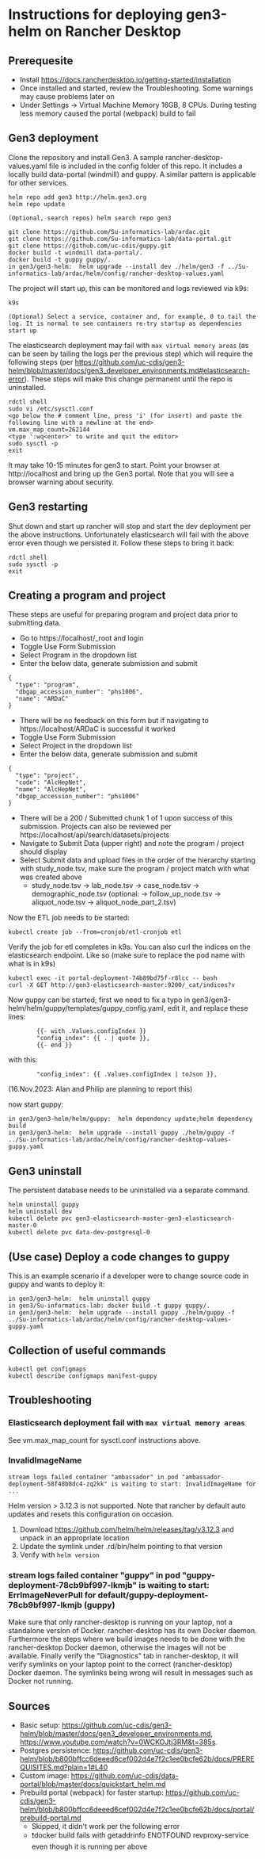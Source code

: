 # Instructions for deploying gen3-helm on Rancher Desktop

## Prerequesite

* Install https://docs.rancherdesktop.io/getting-started/installation
* Once installed and started, review the Troubleshooting. Some warnings may cause problems later on
* Under Settings -> Virtual Machine Memory 16GB, 8 CPUs. During testing less memory caused the portal (webpack) build to fail

## Gen3 deployment
Clone the repository and install Gen3. A sample rancher-desktop-values.yaml file is included in the config folder of
this repo. It includes a locally build data-portal (windmill) and guppy. A similar pattern is applicable for other
services.
```
helm repo add gen3 http://helm.gen3.org
helm repo update

(Optional, search repos) helm search repo gen3

git clone https://github.com/Su-informatics-lab/ardac.git
git clone https://github.com/Su-informatics-lab/data-portal.git
git clone https://github.com/uc-cdis/guppy.git
docker build -t windmill data-portal/.
docker build -t guppy guppy/.
in gen3/gen3-helm:  helm upgrade --install dev ./helm/gen3 -f ../Su-informatics-lab/ardac/helm/config/rancher-desktop-values.yaml
```

The project will start up, this can be monitored and logs reviewed via k9s:
```
k9s

(Optional) Select a service, container and, for example, 0 to tail the log. It is normal to see containers re-try startup as dependencies start up
```

The elasticsearch deployment may fail with `max virtual memory areas` (as can be seen by tailing the logs per the
previous step) which will require the following steps (per
https://github.com/uc-cdis/gen3-helm/blob/master/docs/gen3_developer_environments.md#elasticsearch-error). These
steps will make this change permanent until the repo is uninstalled.
```
rdctl shell
sudo vi /etc/sysctl.conf
<go below the # comment line, press 'i' (for insert) and paste the following line with a newline at the end>
vm.max_map_count=262144
<type ':wq<enter>' to write and quit the editor>
sudo sysctl -p
exit
```

It may take 10-15 minutes for gen3 to start. Point your browser at http://localhost and bring up the Gen3 portal.
Note that you will see a browser warning about security.

## Gen3 restarting
Shut down and start up rancher will stop and start the dev deployment per the above instructions. Unfortunately 
elasticsearch will fail with the above error even though we persisted it. Follow these steps to bring it back:
```
rdctl shell
sudo sysctl -p
exit
```

## Creating a program and project

These steps are useful for preparing program and project data prior to submitting data.

* Go to https://localhost/_root and login
* Toggle Use Form Submission
* Select Program in the dropdown list
* Enter the below data, generate submission and submit
```
{
  "type": "program",
  "dbgap_accession_number": "phs1006",
  "name": "ARDaC"
}
```
* There will be no feedback on this form but if navigating to https://localhost/ARDaC is successful it worked
* Toggle Use Form Submission
* Select Project in the dropdown list
* Enter the below data, generate submission and submit
```
{
  "type": "project",
  "code": "AlcHepNet",
  "name": "AlcHepNet",
  "dbgap_accession_number": "phs1006"
}
```
* There will be a 200 / Submitted chunk 1 of 1 upon success of this submission. Projects can also be reviewed per https://localhost/api/search/datasets/projects
* Navigate to Submit Data (upper right) and note the program / project should display
* Select Submit data and upload files in the order of the hierarchy starting with study_node.tsv, make sure the program / project match with what was created above
  * study_node.tsv -> lab_node.tsv -> case_node.tsv -> demographic_node.tsv (optional: -> follow_up_node.tsv -> aliquot_node.tsv -> aliquot_node_part_2.tsv)

Now the ETL job needs to be started:
```
kubectl create job --from=cronjob/etl-cronjob etl
```

Verify the job for etl completes in k9s. You can also curl the indices on the elasticsearch endpoint. Like so (make sure
to replace the pod name with what is in k9s)

```
kubectl exec -it portal-deployment-74b89bd75f-r8lcc -- bash
curl -X GET http://gen3-elasticsearch-master:9200/_cat/indices?v
```

Now guppy can be started; first we need to fix a typo in gen3/gen3-helm/helm/guppy/templates/guppy_config.yaml, edit it, and replace these lines:

```
        {{- with .Values.configIndex }}
        "config_index": {{ . | quote }},
        {{- end }}
```

with this:

```
        "config_index": {{ .Values.configIndex | toJson }},
```
(16.Nov.2023: Alan and Philip are planning to report this)

now start guppy:

```
in gen3/gen3-helm/helm/guppy:  helm dependency update;helm dependency build
in gen3/gen3-helm:  helm upgrade --install guppy ./helm/guppy -f ../Su-informatics-lab/ardac/helm/config/rancher-desktop-values-guppy.yaml
```

## Gen3 uninstall

The persistent database needs to be uninstalled via a separate command.
```
helm uninstall guppy
helm uninstall dev
kubectl delete pvc gen3-elasticsearch-master-gen3-elasticsearch-master-0
kubectl delete pvc data-dev-postgresql-0
```

## (Use case) Deploy a code changes to guppy

This is an example scenario if a developer were to change source code in guppy and wants to deploy it:
```
in gen3/gen3-helm:  helm uninstall guppy
in gen3/Su-informatics-lab: docker build -t guppy guppy/.
in gen3/gen3-helm:  helm upgrade --install guppy ./helm/guppy -f ../Su-informatics-lab/ardac/helm/config/rancher-desktop-values-guppy.yaml
```

## Collection of useful commands
```
kubectl get configmaps
kubectl describe configmaps manifest-guppy
```

## Troubleshooting

### Elasticsearch deployment fail with `max virtual memory areas`

See vm.max_map_count for sysctl.conf instructions above.

### InvalidImageName

`stream logs failed container "ambassador" in pod "ambassador-deployment-58f48b8dc4-zq2kk" is waiting to start: InvalidImageName for ...`

Helm version > 3.12.3 is not supported. Note that rancher by default auto updates and resets this configuration on occasion.
1. Download https://github.com/helm/helm/releases/tag/v3.12.3 and unpack in an appropriate location
2. Update the symlink under .rd/bin/helm pointing to that version
3. Verify with `helm version`

### stream logs failed container "guppy" in pod "guppy-deployment-78cb9bf997-lkmjb" is waiting to start: ErrImageNeverPull for default/guppy-deployment-78cb9bf997-lkmjb (guppy)

Make sure that only rancher-desktop is running on your laptop, not a standalone version of Docker. rancher-desktop has its
own Docker daemon. Furthermore the steps where we build images needs to be done with the rancher-desktop Docker daemon,
otherwise the images will not be available. Finally verify the "Diagnostics" tab in rancher-desktop, it will verify
symlinks on your laptop point to the correct (rancher-desktop) Docker daemon. The symlinks being wrong will result in
messages such as Docker not running.

## Sources

* Basic setup: https://github.com/uc-cdis/gen3-helm/blob/master/docs/gen3_developer_environments.md, https://www.youtube.com/watch?v=0WCKOJtj3RM&t=385s.
* Postgres persistence: https://github.com/uc-cdis/gen3-helm/blob/b800bffcc6deeed6cef002d4e7f2c1ee0bcfe62b/docs/PREREQUISITES.md?plain=1#L40
* Custom image: https://github.com/uc-cdis/data-portal/blob/master/docs/quickstart_helm.md
* Prebuild portal (webpack) for faster startup: https://github.com/uc-cdis/gen3-helm/blob/b800bffcc6deeed6cef002d4e7f2c1ee0bcfe62b/docs/portal/prebuild-portal.md
  * Skipped, it didn't work per the following error
  * ❗docker build fails with getaddrinfo ENOTFOUND revproxy-service even though it is running per above
